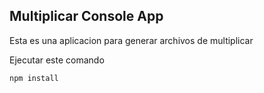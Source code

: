 ## Multiplicar Console App

Esta es una aplicacion para generar archivos de multiplicar

Ejecutar este comando

```
npm install
```
